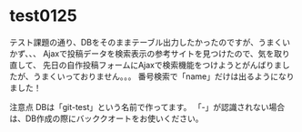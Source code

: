 # test0125
テスト課題の通り、DBをそのままテーブル出力したかったのですが、うまくいかず、、、
Ajaxで投稿データを検索表示の参考サイトを見つけたので、気を取り直して、
先日の自作投稿フォームにAjaxで検索機能をつけようとがんばりましたが、うまくいっておりません。。。
番号検索で「name」だけは出るようになりました！

注意点
DBは「git-test」という名前で作ってます。
「-」が認識されない場合は、DB作成の際にバッククオートをお使いください。
